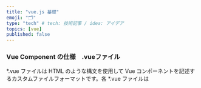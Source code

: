 ```yaml
---
title: "vue.js 基礎"
emoji: "🗂"
type: "tech" # tech: 技術記事 / idea: アイデア
topics: [vue]
published: false
---
```

### Vue Component の仕様　.vueファイル
*.vue ファイルは HTML のような構文を使用して Vue コンポーネントを記述するカスタムファイルフォーマットです。各 *.vue ファイルは <template>、<script>、<style> の三つのトップレベル言語のブロックで構成されています。
https://vue-loader-v14.vuejs.org/ja/start/spec.html

1. template内には 
実際に表示させる処理
## ディレクティブ
Vue.jsでは標準のHTMLに対して独自の属性を追加することで、属性の値の変化に応じた DOM操作 を行う。
v- から始まるこの特別な属性のことを **ディレクティブ** と呼ぶ
### 条件付きレンダリング(v-if/v-show)
テンプレート内の表示・非表示を切り替えたい時に使う
指定した値がtrueであればその要素は表示され、falseであれば表示されない
```html:<div id="app">
  <p v-if ="isShow">表示されています</p>
  <p v-else>隠し要素が表示されています。</p>
</div>
```
```app.js:app.js
new Vue({
   el:'#app',
   data:{
    isShow:true
   }
})
```
### v-ifとv-showの違い
共に要素の表示の切り替えを行うが、どう実現しているかが違う。
```
v-show: スタイルのdisplayプロパティの値を切り替えている

v-if: 式の結果に応じてDOM要素を追加・削除
紐づけられた変数の真偽値によって指定されているHTML要素の有無を動的に切り替えることができる。
```
使い分けの基準は
切り替えの頻度と初期表示のコスト
スタイルの操作よりもDOM操作の方がレンダリングコストが高くなる
頻繁に式の条件結果が変わる場合はv-showを使うべき（一般的には

## バインディング
### v-bind 
特定の条件が成立する時にUIの見た目を変える、例えば
フォームに不正な値が入力された時に赤く表示するなど、そんな時に使う。

動的に切り替えたい属性に切り替えるための変数を紐づけしておくだけでこれらを実現してくれる

```html:
v-bind:属性名="データを展開した属性値"
v-bind:class="オブジェクト・配列"
v-bind:style="オブジェクト・配列"

// 省略
v-bind:属性名　→ :属性名
```

input要素のvalue属性を紐付ける場合はv-modelを用いると便利である。
### v-bind:class
以下の場合、canBuyが偽であるならclassの属性がerrorに
```html:
<p v-bind:class ="{error: !canBuy"}>
  500円以上から購入できます
</p>
```
大規模になるにつれプロパティの数や値の式が複雑になりメンテナンスが困難に。
その場合、テンプレートに直接記述するのではなく算出プロパティとしてVueインスタンスに移すべし
```js:
computed: {
  errorMessageClass: function () {
    return {
      error: ! this.canBuy
    }
  }
}
```
```html:
<p v-bind:class="errorMessageClass">
  500円以上から購入できます
</p>
```
### v-bind:style
```js:computed内
errorMessageStyle: function () {
  return {
    border: this.canBuy ? '' '1px solid red',
    color: this.canBuy ? '' : 'red'
  }
}
```
```html:
<p :style="errorMessageStyle">
  500円以上から交流できます
</p>
```

### v-for  リストレンダリング
```html:
v-for="要素 in 配列"
v-for="(要素, インデックス) in 配列

v-for="値 in オブジェクト"
v-for="(値, キー) in オブジェクト"
```
配列あるいはオブジェクトのデータをリストレンダリング（繰り返しレンダリング）できる


v-bind:key=〜で生成時に一意なキーを各要素に与える必要がある
これはVueのパフォーマンス等の理由から必要(効率的なリストレンダリングパポーマンス)
```
<!-- data: { arr: ['に','し','ん']}を定義しておく -->
<ul>
  <li v-for="(item, index) in arr" v-bind:key="item">{{ index }}{{ item }}</li>
</ul>
```
```html:レンダリング後
<ul>
  <li>0 に</li>
  <li>1 し</li>
  <li>2 ん</li>
</ul>
```
### v-on イベントハンドリング
ある要素をクリックしたときに特定の処理を行いたい場合、その要素のイベントに処理を割り当てておく必要がある。
つまり、入力に対してmethodsプロパティ内の関数、コンポーネントで用意されている処理を実行する関数を呼び出す。

ボタンを押すと文字の色や大きさを変えたり、要素の表示の切り替えをしたりなどさまざまな時に使う。

```html:
v-on:イベント名="式として事項したい属性値(処理)"
v-on:click → @click
```
### v-model フォーム入力バインディング
UIから入力を受け付け、データを更新するために、
v-on:change(input),とv-bind:valueを使う。

これらを毎度記述してられないので
二つの機能をまとめた双方向のデータバインディングを実現している糖衣構文（記法を簡略なものにした構文）があり、それが v-model 

input要素などのvalue属性をv-bindでバインディングし、changeイベントに対してVueの変数にvalue属性の値を代入することで実装できます

2. script内
import
export() {
    computed: {
        //上と
        apiStatus () {
        return this.$store.state.auth.apiStatus
        },
        //下は同じ（だが必要：import { mapState } fro'vuex'）
        ...mapState({
    　　apiStatus: state => state.auth.apiStatus,
    }

    methods:
}

DOM操作

### computed　算出プロパティ
データそのものに何らかの処理を加えたものをプロパティにしたい時に使う
```js:
computed: {
   ここに算出プロパティ名を記述: function () {
      ここに処理内容を記述
      return ここに処理後の表示させる値を記述
 }
}
```
```js:
var vm = new Vue({
  el: '#example',
  data: {
    firstNum:3,
    secondNum:4
  },
  computed: {
    // 算出 getter 関数
   resultNum: function () {
      // `this` は vm インスタンスを指します
      return this.firstNum * this.secondNum
    }
  }
})
```
```html:
<div id="example">
  <p>{{ resultNum }}</p> 
</div>
```
12と表示
### watch　プロパティ
データの変更を監視して、それをトリガーに非同期処理や複雑な処理を行う必要がある時に使えるのが、watchプロパティ(監視プロパティ)
```js:
watch:  {
   変更を監視するプロパティ名を記述: {
     handler: function (変更後の値, 変更前の値) {
       ここに処理内容を記述
   },
     [deep: 真偽値,]
     [immediate: 真偽値,]
 }
}
```
deep(任意) : trueの場合、監視するプロパティがオブジェクトの場合ネストされた値の変更も検知します。2.2項で詳しく扱います。
immediate(任意) : trueの場合、初期読み込み時にも呼び出します

このようにdeep、immediateのそれぞれをオブジェクトのキーと真偽値で表現し、コールバック関数をhandlerで記述します。
```js:
var vm = new Vue({
 el: '#example',
 data: {
   firstNum: 3,
   secondNum: 4,
   resultNum: 12,
 },
 watch: {
   firstNum: function (val) {
     // `this` は vm インスタンスを指します
     this.resultNum = val * this.secondNum;
   },
   secondNum: function (val) {
     this.resultNum = this.firstNum * val;
   }
 }
})
```
watchプロパティを使うべき場合
computedプロパティでは処理できない非同期通信などの複雑な処理を行う場合
更新前と更新後の値を使う場合
処理を実行しても、データは返さない場合

### methods　プロパティ
computedプロパティ内に記述していた関数をmethodsプロパティに記述し、テンプレート構文でその関数を呼び出すだけ。
```js:
var vm = new Vue({
  el: '#example',
  data: {
    firstNum:3,
    secondNum:4
  },
  methods: {
    // 算出 getter 関数
   calcNum: function () {
      // `this` は vm インスタンスを指します
      return this.firstNum * this.secondNum
    }
  }
})
```
```html:
<div id="example">
  <p>{{ calcNum() }}</p> 
</div>
```
。pタグの要素には常に、calcNumの計算結果の戻り値が表示されるようになります。（methodsプロパティを用いているので必ず()をつけることに注意しましょう。）

methodsプロパティはv-onのハンドラ関数としても利用できるなどの汎用性の高さがメリットとしてあげられます。

computedプロパティは関数内の変数に変更があるときだけ再計算されます。変更がない場合はキャッシュが利用されるため、余計な計算を行うことがなくなるのがメリットです。

データに何かしらの処理を加えてから表示させたい際はcomputedプロパティを用いる。
記述方法はcomputedプロパティ内の関数名と処理内容と戻り値を定義するだけ。
watchプロパティに比べて記述が簡潔で可読性も高い。
methodsプロパティと異なり、キャッシュの利用があるため、関連する変数が変更される場合のみ、関数が実行される。
computedプロパティはライフサイクルダイアグラムでmountedよりも前に位置付けられるので注意する必要がある。

### props プロパティ
親インスタンスから子インスタンス(コンポーネント)へデータを受け渡す時に重要になるのがpropsプロパティ
propsを用いれば親から子への単一方向のデータの流れを実現でき、データの流れを把握しやすくなる

重要なのが
子のscriptタグ内（js記述部分）のpropsで、親から受け取るプロパティ名を列挙
親のtemplateタグ内（html記述部分）で、子の呼び出しとデータの受け渡し

propsの書き方は、文字列の配列かオブジェクトの配列。
propsでの命名においてキャメルケースを用いた場合には、親のhtmlではケバブケースにする必要がある。

```
